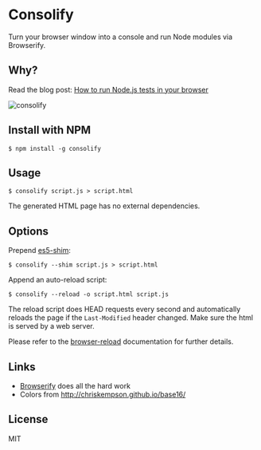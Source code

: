 # Consolify

Turn your browser window into a console and run Node modules via Browserify.

## Why?

Read the blog post: [How to run Node.js tests in your browser](http://maxantoni.de/blog/2013/04/how-to-run-nodejs-tests-in-your-browser.html)

![consolify](http://maxantoni.de/img/consolify.png)


## Install with NPM

```
$ npm install -g consolify
```

## Usage

```
$ consolify script.js > script.html
```

The generated HTML page has no external dependencies.

## Options

Prepend [es5-shim](https://github.com/kriskowal/es5-shim):

```
$ consolify --shim script.js > script.html
```

Append an auto-reload script:

```
$ consolify --reload -o script.html script.js
```

The reload script does HEAD requests every second and automatically reloads the page if the `Last-Modified` header changed.
Make sure the html is served by a web server.

Please refer to the [browser-reload][] documentation for further details.

[browser-reload]: https://github.com/mantoni/browser-reload

## Links

- [Browserify](http://browserify.org) does all the hard work
- Colors from <http://chriskempson.github.io/base16/>

## License

MIT
